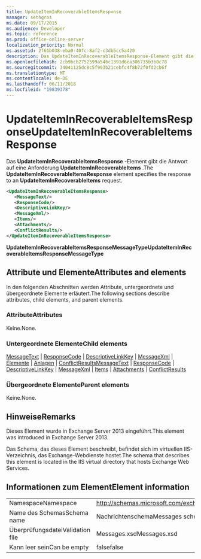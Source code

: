 ```yaml
---
title: UpdateItemInRecoverableItemsResponse
manager: sethgros
ms.date: 09/17/2015
ms.audience: Developer
ms.topic: reference
ms.prod: office-online-server
localization_priority: Normal
ms.assetid: 2f61b038-eba0-40fc-8af2-c3db5cc5a420
description: Das UpdateItemInRecoverableItemsResponse-Element gibt die Antwort auf eine Anforderung UpdateItemInRecoverableItems.
ms.openlocfilehash: 2cb9bcb2752599a546c1391d6ea306735b3b0c78
ms.sourcegitcommit: 34041125dc8c5f993b21cebfc4f8b72f0fd2cb6f
ms.translationtype: MT
ms.contentlocale: de-DE
ms.lasthandoff: 06/11/2018
ms.locfileid: "19839378"
---
```

# <a name="updateiteminrecoverableitemsresponse"></a><span data-ttu-id="5eade-103">UpdateItemInRecoverableItemsResponse</span><span class="sxs-lookup"><span data-stu-id="5eade-103">UpdateItemInRecoverableItemsResponse</span></span>

<span data-ttu-id="5eade-104">Das **UpdateItemInRecoverableItemsResponse** -Element gibt die Antwort auf eine Anforderung **UpdateItemInRecoverableItems** .</span><span class="sxs-lookup"><span data-stu-id="5eade-104">The **UpdateItemInRecoverableItemsResponse** element specifies the response to an **UpdateItemInRecoverableItems** request.</span></span> 
  
```XML
<UpdateItemInRecoverableItemsResponse>
   <MessageText/>
   <ResponseCode/>
   <DescriptiveLinkKey/>
   <MessageXml/>
   <Items/>
   <Attachments/>
   <ConflictResults/>
</UpdateItemInRecoverableItemsResponse>
```

 <span data-ttu-id="5eade-105">**UpdateItemInRecoverableItemsResponseMessageType**</span><span class="sxs-lookup"><span data-stu-id="5eade-105">**UpdateItemInRecoverableItemsResponseMessageType**</span></span>
## <a name="attributes-and-elements"></a><span data-ttu-id="5eade-106">Attribute und Elemente</span><span class="sxs-lookup"><span data-stu-id="5eade-106">Attributes and elements</span></span>

<span data-ttu-id="5eade-107">In den folgenden Abschnitten werden Attribute, untergeordnete und übergeordnete Elemente erläutert.</span><span class="sxs-lookup"><span data-stu-id="5eade-107">The following sections describe attributes, child elements, and parent elements.</span></span>
  
### <a name="attributes"></a><span data-ttu-id="5eade-108">Attribute</span><span class="sxs-lookup"><span data-stu-id="5eade-108">Attributes</span></span>

<span data-ttu-id="5eade-109">Keine.</span><span class="sxs-lookup"><span data-stu-id="5eade-109">None.</span></span>
  
### <a name="child-elements"></a><span data-ttu-id="5eade-110">Untergeordnete Elemente</span><span class="sxs-lookup"><span data-stu-id="5eade-110">Child elements</span></span>

<span data-ttu-id="5eade-111">[MessageText](messagetext.md) | [ResponseCode](responsecode.md) | [DescriptiveLinkKey](descriptivelinkkey.md) | [MessageXml](messagexml.md) | [Elemente](items.md) | [Anlagen](attachments-ex15websvcsotherref.md) | [ConflictResults](conflictresults.md)</span><span class="sxs-lookup"><span data-stu-id="5eade-111">[MessageText](messagetext.md) | [ResponseCode](responsecode.md) | [DescriptiveLinkKey](descriptivelinkkey.md) | [MessageXml](messagexml.md) | [Items](items.md) | [Attachments](attachments-ex15websvcsotherref.md) | [ConflictResults](conflictresults.md)</span></span>
  
### <a name="parent-elements"></a><span data-ttu-id="5eade-112">Übergeordnete Elemente</span><span class="sxs-lookup"><span data-stu-id="5eade-112">Parent elements</span></span>

<span data-ttu-id="5eade-113">Keine.</span><span class="sxs-lookup"><span data-stu-id="5eade-113">None.</span></span>
  
## <a name="remarks"></a><span data-ttu-id="5eade-114">Hinweise</span><span class="sxs-lookup"><span data-stu-id="5eade-114">Remarks</span></span>

<span data-ttu-id="5eade-115">Dieses Element wurde in Exchange Server 2013 eingeführt.</span><span class="sxs-lookup"><span data-stu-id="5eade-115">This element was introduced in Exchange Server 2013.</span></span>
  
<span data-ttu-id="5eade-116">Das Schema, das dieses Element beschreibt, befindet sich im virtuellen IIS-Verzeichnis, das Exchange-Webdienste hostet.</span><span class="sxs-lookup"><span data-stu-id="5eade-116">The schema that describes this element is located in the IIS virtual directory that hosts Exchange Web Services.</span></span>
  
## <a name="element-information"></a><span data-ttu-id="5eade-117">Informationen zum Element</span><span class="sxs-lookup"><span data-stu-id="5eade-117">Element information</span></span>

|||
|:-----|:-----|
|<span data-ttu-id="5eade-118">Namespace</span><span class="sxs-lookup"><span data-stu-id="5eade-118">Namespace</span></span>  <br/> |http://schemas.microsoft.com/exchange/services/2006/messages  <br/> |
|<span data-ttu-id="5eade-119">Name des Schemas</span><span class="sxs-lookup"><span data-stu-id="5eade-119">Schema name</span></span>  <br/> |<span data-ttu-id="5eade-120">Nachrichtenschema</span><span class="sxs-lookup"><span data-stu-id="5eade-120">Messages schema</span></span>  <br/> |
|<span data-ttu-id="5eade-121">Überprüfungsdatei</span><span class="sxs-lookup"><span data-stu-id="5eade-121">Validation file</span></span>  <br/> |<span data-ttu-id="5eade-122">Messages.xsd</span><span class="sxs-lookup"><span data-stu-id="5eade-122">Messages.xsd</span></span>  <br/> |
|<span data-ttu-id="5eade-123">Kann leer sein</span><span class="sxs-lookup"><span data-stu-id="5eade-123">Can be empty</span></span>  <br/> |<span data-ttu-id="5eade-124">false</span><span class="sxs-lookup"><span data-stu-id="5eade-124">false</span></span>  <br/> |
   

